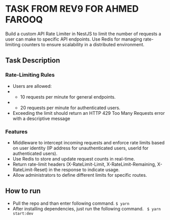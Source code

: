 # TASK FROM REV9 FOR AHMED FAROOQ

Build a custom API Rate Limiter in NestJS to limit the number of requests a user can make to specific API endpoints. Use Redis for managing rate-limiting counters to ensure scalability in a distributed environment.

## Task Description 

### Rate-Limiting Rules
- Users are allowed:
- - 10 requests per minute for general endpoints.
- - 20 requests per minute for authenticated users.
- Exceeding the limit should return an HTTP 429 Too Many Requests error with a descriptive message
### Features
- Middleware to intercept incoming requests and enforce rate limits based on user identity (IP address for unauthenticated users, userId for authenticated users).
- Use Redis to store and update request counts in real-time.
- Return rate-limit headers (X-RateLimit-Limit, X-RateLimit-Remaining, X-RateLimit-Reset) in the response to indicate usage.
- Allow administrators to define different limits for specific routes.

## How to run
- Pull the repo and than enter following command.
``` $ yarn ```
- After installing dependencies, just run the following command.
``` $ yarn start:dev```